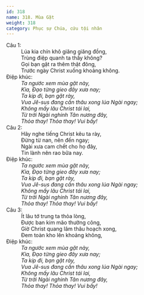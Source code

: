 ```yaml
---
id: 318
name: 318. Mùa Gặt
weight: 318
category: Phục sự Chúa, cứu tội nhân
---
```

<dl><dt>Câu 1:</dt><dd data-verse="1">Lúa kia chín khô giăng giăng đồng, <br/>Trùng điệp quanh ta thấy không? <br/>Gọi bạn gặt ra thêm thật đông, <br/>Trước ngày Christ xuống khoảng không. </dd><dt>Điệp khúc:</dt><dd data-chorus="1"><em>Ta ngước xem mùa gặt này, <br/>Kìa, Đạo từng gieo đây xưa nay; <br/>Ta kíp đi, bạn gặt rày, <br/>Vua Jê-sus đang cần thâu xong lúa Ngài ngay; <br/>Không mấy lâu Christ tái lai, <br/>Từ trời Ngài nghinh Tân nương đây, <br/>Thỏa thay! Thỏa thay! Vui bấy! </em></dd><dt>Câu 2:</dt><dd data-verse="2">Hãy nghe tiếng Christ kêu ta rày, <br/>Đừng từ nan, nên đến ngay; <br/>Ngài xưa cam chết cho họ đây, <br/>Tin lành nên rao bữa nay. </dd><dt>Điệp khúc:</dt><dd data-chorus="1"><em>Ta ngước xem mùa gặt này, <br/>Kìa, Đạo từng gieo đây xưa nay; <br/>Ta kíp đi, bạn gặt rày, <br/>Vua Jê-sus đang cần thâu xong lúa Ngài ngay; <br/>Không mấy lâu Christ tái lai, <br/>Từ trời Ngài nghinh Tân nương đây, <br/>Thỏa thay! Thỏa thay! Vui bấy! </em></dd><dt>Câu 3:</dt><dd data-verse="3">Ít lâu tớ trung ta thỏa lòng, <br/>Được ban kim mão thưởng công, <br/>Giờ Christ quang lâm thâu hoạch xong, <br/>Đem toàn kho lên khoảng không, </dd><dt>Điệp khúc:</dt><dd data-chorus="1"><em>Ta ngước xem mùa gặt này, <br/>Kìa, Đạo từng gieo đây xưa nay; <br/>Ta kíp đi, bạn gặt rày, <br/>Vua Jê-sus đang cần thâu xong lúa Ngài ngay; <br/>Không mấy lâu Christ tái lai, <br/>Từ trời Ngài nghinh Tân nương đây, <br/>Thỏa thay! Thỏa thay! Vui bấy! </em></dd></dl>
